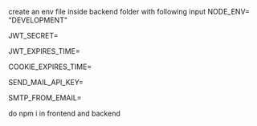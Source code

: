 create an env file inside backend folder with following input
NODE_ENV= "DEVELOPMENT"

JWT_SECRET=

JWT_EXPIRES_TIME=

COOKIE_EXPIRES_TIME=

SEND_MAIL_API_KEY=

SMTP_FROM_EMAIL=

do npm i in frontend and backend

